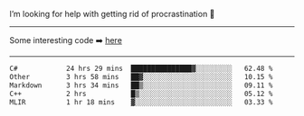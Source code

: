 I’m looking for help with getting rid of procrastination 🤔

-----

Some interesting code :arrow_right: [here](https://github.com/zhen8838/playground)

-----

<!--START_SECTION:waka-->

```txt
C#            24 hrs 29 mins  ███████████████▓░░░░░░░░░   62.48 %
Other         3 hrs 58 mins   ██▓░░░░░░░░░░░░░░░░░░░░░░   10.15 %
Markdown      3 hrs 34 mins   ██▒░░░░░░░░░░░░░░░░░░░░░░   09.11 %
C++           2 hrs           █▒░░░░░░░░░░░░░░░░░░░░░░░   05.12 %
MLIR          1 hr 18 mins    ▓░░░░░░░░░░░░░░░░░░░░░░░░   03.33 %
```

<!--END_SECTION:waka-->

<!--
**zhen8838/zhen8838** is a ✨ _special_ ✨ repository because its `README.md` (this file) appears on your GitHub profile.

Here are some ideas to get you started:

- 🔭 I’m currently working on ...
- 🌱 I’m currently learning ...
- 👯 I’m looking to collaborate on ...
 ...
- 💬 Ask me about ...
- 📫 How to reach me: ...
- 😄 Pronouns: ...
- ⚡ Fun fact: ...
-->
